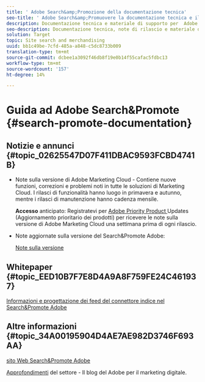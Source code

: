 ```yaml
---
title: ' Adobe Search&amp;Promozione della documentazione tecnica'
seo-title: ' Adobe Search&amp;Promuovere la documentazione tecnica e il supporto autonomo'
description: Documentazione tecnica e materiale di supporto per  Adobe Search&amp;Promote
seo-description: Documentazione tecnica, note di rilascio e materiale di supporto per  Adobe Search&amp;Promote
solution: Target
topic: Site search and merchandising
uuid: bb1c49be-7cfd-485a-a848-c5dc8733b009
translation-type: tm+mt
source-git-commit: dcbee1a3092f46db8f19e0b14f55cafac5fdbc13
workflow-type: tm+mt
source-wordcount: '157'
ht-degree: 14%

---
```



# Guida ad Adobe Search&amp;Promote {#search-promote-documentation}

## Notizie e annunci {#topic_02625547D07F411DBAC9593FCBD4741B}

* Note sulla versione di Adobe Marketing Cloud - Contiene nuove funzioni, correzioni e problemi noti in tutte le soluzioni di Marketing Cloud. I rilasci di funzionalità hanno luogo in primavera e autunno, mentre i rilasci di manutenzione hanno cadenza mensile.

   **Accesso** anticipato: Registratevi per  [ Adobe Priority Product ](https://campaign.adobe.com/webApp/adbePriorityProductSubscribe) Updates (Aggiornamento prioritario dei prodotti) per ricevere le note sulla versione di Adobe Marketing Cloud una settimana prima di ogni rilascio.

* Note aggiornate sulla versione del Search&amp;Promote  Adobe:

   [Note sulla versione](/help/c-searchpromote-release-notes/c-rn-02-13-18-version-1811.md)

## Whitepaper {#topic_EED10B7F7E8D4A9A8F759FE24C461937}

[Informazioni e progettazione dei feed del connettore indice nel Search&amp;Promote  Adobe](https://marketing.adobe.com/resources/help/en_US/snp/index_connector_feeds.pdf)

## Altre informazioni {#topic_34A00195904D4AE7AE982D3746F693AA}

[ sito Web Search&amp;Promote Adobe](https://www.adobe.com/solutions/testing-targeting/search-driven-merchandising.html)

[Approfondimenti](https://blogs.adobe.com/digitalmarketing/)  del settore - Il blog del Adobe  per il marketing digitale.
